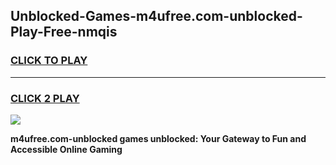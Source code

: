 
## Unblocked-Games-m4ufree.com-unblocked-Play-Free-nmqis
<h3>
<a href="https://premium76.site?title=m4ufree.com-unblocked&ref=10A">CLICK TO PLAY</a></h3>
<hr>

<h3>
<a href="https://premium76.site?title=m4ufree.com-unblocked&ref=10A">CLICK 2 PLAY</a>
  
</h3>

<a href="https://premium76.site?title=m4ufree.com-unblocked&ref=10A"><img src="https://clearcache.store/games.png"></a>


**m4ufree.com-unblocked games unblocked: Your Gateway to Fun and Accessible Online Gaming**
